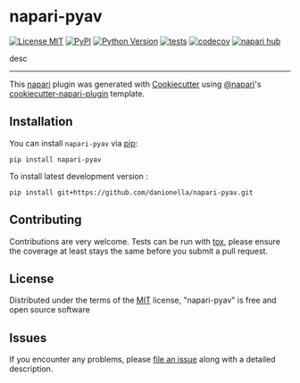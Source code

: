 # napari-pyav

[![License MIT](https://img.shields.io/pypi/l/napari-pyav.svg?color=green)](https://github.com/danionella/napari-pyav/raw/main/LICENSE)
[![PyPI](https://img.shields.io/pypi/v/napari-pyav.svg?color=green)](https://pypi.org/project/napari-pyav)
[![Python Version](https://img.shields.io/pypi/pyversions/napari-pyav.svg?color=green)](https://python.org)
[![tests](https://github.com/danionella/napari-pyav/workflows/tests/badge.svg)](https://github.com/danionella/napari-pyav/actions)
[![codecov](https://codecov.io/gh/danionella/napari-pyav/branch/main/graph/badge.svg)](https://codecov.io/gh/danionella/napari-pyav)
[![napari hub](https://img.shields.io/endpoint?url=https://api.napari-hub.org/shields/napari-pyav)](https://napari-hub.org/plugins/napari-pyav)

desc

----------------------------------

This [napari] plugin was generated with [Cookiecutter] using [@napari]'s [cookiecutter-napari-plugin] template.

<!--
Don't miss the full getting started guide to set up your new package:
https://github.com/napari/cookiecutter-napari-plugin#getting-started

and review the napari docs for plugin developers:
https://napari.org/stable/plugins/index.html
-->

## Installation

You can install `napari-pyav` via [pip]:

    pip install napari-pyav



To install latest development version :

    pip install git+https://github.com/danionella/napari-pyav.git


## Contributing

Contributions are very welcome. Tests can be run with [tox], please ensure
the coverage at least stays the same before you submit a pull request.

## License

Distributed under the terms of the [MIT] license,
"napari-pyav" is free and open source software

## Issues

If you encounter any problems, please [file an issue] along with a detailed description.

[napari]: https://github.com/napari/napari
[Cookiecutter]: https://github.com/audreyr/cookiecutter
[@napari]: https://github.com/napari
[MIT]: http://opensource.org/licenses/MIT
[BSD-3]: http://opensource.org/licenses/BSD-3-Clause
[GNU GPL v3.0]: http://www.gnu.org/licenses/gpl-3.0.txt
[GNU LGPL v3.0]: http://www.gnu.org/licenses/lgpl-3.0.txt
[Apache Software License 2.0]: http://www.apache.org/licenses/LICENSE-2.0
[Mozilla Public License 2.0]: https://www.mozilla.org/media/MPL/2.0/index.txt
[cookiecutter-napari-plugin]: https://github.com/napari/cookiecutter-napari-plugin

[file an issue]: https://github.com/danionella/napari-pyav/issues

[napari]: https://github.com/napari/napari
[tox]: https://tox.readthedocs.io/en/latest/
[pip]: https://pypi.org/project/pip/
[PyPI]: https://pypi.org/

